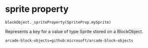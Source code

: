 
# sprite property

```sig
blockObject._spriteProperty(SpriteProp.mySprite)
```

Represents a key for a value of type Sprite stored on a BlockObject.

```package
arcade-block-objects=github:microsoft/arcade-block-objects
```
